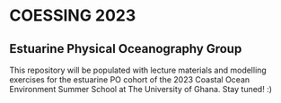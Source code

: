 # COESSING 2023 
## Estuarine Physical Oceanography Group

This repository will be populated with lecture materials and modelling exercises for the estuarine PO cohort of the 2023 Coastal Ocean Environment Summer School at The University of Ghana. Stay tuned! :)
